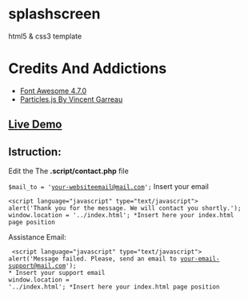 # splashscreen
html5 &amp; css3 template


<H1>Credits And Addictions</H1>

<ul>
  <li><a href="https://cdnjs.cloudflare.com/ajax/libs/font-awesome/4.7.0/css/font-awesome.min.css">Font Awesome 4.7.0</a></li>
  <li><a href="https://github.com/VincentGarreau/particles.js/">Particles.js By Vincent Garreau</a></li>
  </ul>
  
  <h2><a href="http://repo.altervista.org/template/splashscreen">Live Demo</a></h2>
  
 <h2>Istruction:</h2>
 
 Edit the The <b>.script/contact.php</b> file
 
 <code>$mail_to = 'your-websiteemail@mail.com';</code> Insert your email
 
 <code>&lt;script language="javascript" type="text/javascript">
		alert('Thank you for the message. We will contact you shortly.');</code>
		<code>window.location = '../index.html'; *Insert here your index.html page position
	</script></code>
 <br>
 
 <p>Assistance Email:</p>
 
<code> &lt;script language="javascript" type="text/javascript">
		alert('Message failed. Please, send an email to your-email-support@mail.com'); * Insert your support email<br></code>
		<code>window.location = '../index.html'; *Insert here your index.html page position
	</script></code>
	

 
 
 
 
